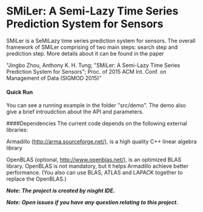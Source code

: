 SMiLer: A Semi-Lazy Time Series Prediction System for Sensors
===

SMiLer is a SeMiLazy time series prediction system for sensors. The overall framework of SMiLer comprising of two main steps: search step and prediction step. More details about it can be found in the paper 

"Jingbo Zhou, Anthony K. H. Tung; "SMiLer: A Semi-Lazy Time Series Prediction System for Sensors"; Proc. of 2015 ACM Int. Conf. on Management of Data (SIGMOD 2015)"

#### Quick Run
You can see a running example in the folder "src/demo". The demo also give a brief introudction about the API and parameters.

####Dependencies
The current code depends on the following external libraries:

Armadillo (http://arma.sourceforge.net/), is a high quality C++ linear algebra library

OpenBLAS (optional, http://www.openblas.net/), is an optimized BLAS library. OpenBLAS is not mandatory, but it helps Armadillo achieve better performance.
(You also can use BLAS, ATLAS and LAPACK together to replace the OpenBLAS.)

***Note: The project is created by nisght IDE.***

***Note: Open issues if you have any question relating to this project.***
